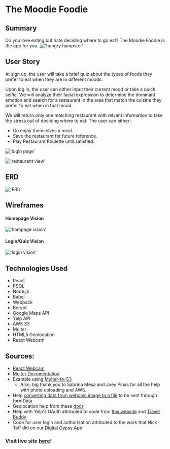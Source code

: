 # The Moodie Foodie

## Summary
Do you love eating but hate deciding where to go eat? The Moodie Foodie is the app for you. 
!['hungry hampster'](https://media.giphy.com/media/GnCc88zZhSVUc/giphy.gif)

## User Story
At sign up, the user will take a brief quiz about the types of foods they prefer to eat when they are in different moods. 

Upon log in, the user can either input their current mood or take a quick selfie. We will analyze their facial expression to determine the dominant emotion and search for a restaurant in the area that match the cuisine they prefer to eat when in that mood.  

We will return only one matching restaurant with relvant information to take the stress out of deciding where to eat. 
The user can either:
- Go enjoy themselves a meal. 
- Save the restaurant for future  reference. 
- Play Restaurant Roulette until satisfied.

!['login page'](http://i.imgur.com/dljibx7.png)

!['restaurant view'](http://i.imgur.com/qmA2cVL.png)

## ERD
!['ERD'](http://i.imgur.com/Ycajljv.png)

## Wireframes
#### Homepage Vision
!['hompage vision'](http://i.imgur.com/pXYs6Yu.png)

#### Login/Quiz Vision
!['login vision'](http://i.imgur.com/6PdU0vJ.png)

## Technologies Used
- React
- PSQL
- Node.js
- Babel
- Webpack
- Bcrypt
- Google Maps API
- Yelp API
- AWS S3
- Multer
- HTML5 Geolocation
- React Webcam

## Sources:
- [React Webcam](https://github.com/cezary/react-webcam)
- [Multer Documentation](https://www.npmjs.com/package/multer-s3)
- Example using [Multer-to-S3](https://gist.github.com/adon-at-work/26c8a8e0a1aee5ded03c)
    - Also, big thank you to Sabrina Mesa and Joey Pinas for all the help with photo uploading and AWS. 
- Help [converting data from webcam image to a file](http://stackoverflow.com/questions/4998908/convert-data-uri-to-file-then-append-to-formdata) to be sent through formData
- Geolocation help from these [docs](ttps://developer.mozilla.org/en-US/docs/Web/API/Geolocation/Using_geolocation)
- Help with Yelp's OAuth attributed to code from [this website](https://arian.io/how-to-use-yelps-api-with-node/) and [Travel Buddy](https://github.com/krmalewski/project2)
- Code for user login and authorization attributed to the work that Nick Taff did on our [Digital Gypsy](https://github.com/Digital-Gypsy/digital-gypsy-app) App

### Visit live site [here](https://the-moodie-foodie.herokuapp.com/)!
